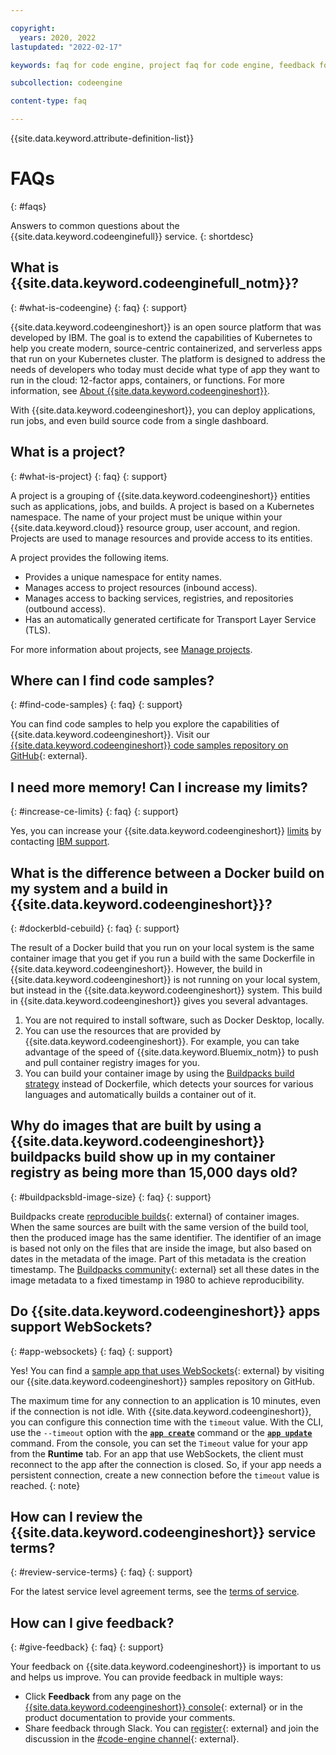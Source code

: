 ```yaml
---

copyright:
  years: 2020, 2022
lastupdated: "2022-02-17"

keywords: faq for code engine, project faq for code engine, feedback for code engine, code samples for code engine, terms of service for code engine, faq, feedback, terms, code samples, project, code engine, limits

subcollection: codeengine

content-type: faq

---
```


{{site.data.keyword.attribute-definition-list}}

# FAQs 
{: #faqs}

Answers to common questions about the {{site.data.keyword.codeenginefull}} service. 
{: shortdesc}

## What is {{site.data.keyword.codeenginefull_notm}}? 
{: #what-is-codeengine}
{: faq}
{: support}

{{site.data.keyword.codeengineshort}} is an open source platform that was developed by IBM. The goal is to extend the capabilities of Kubernetes to help you create modern, source-centric containerized, and serverless apps that run on your Kubernetes cluster. The platform is designed to address the needs of developers who today must decide what type of app they want to run in the cloud: 12-factor apps, containers, or functions. For more information, see [About {{site.data.keyword.codeengineshort}}](/docs/codeengine?topic=codeengine-about).

With {{site.data.keyword.codeengineshort}}, you can deploy applications, run jobs, and even build source code from a single dashboard.

## What is a project? 
{: #what-is-project}
{: faq}
{: support}

A project is a grouping of {{site.data.keyword.codeengineshort}} entities such as applications, jobs, and builds. A project is based on a Kubernetes namespace. The name of your project must be unique within your {{site.data.keyword.cloud}} resource group, user account, and region. Projects are used to manage resources and provide access to its entities. 

A project provides the following items. 

- Provides a unique namespace for entity names.
- Manages access to project resources (inbound access).
- Manages access to backing services, registries, and repositories (outbound access).
- Has an automatically generated certificate for Transport Layer Service (TLS).

For more information about projects, see [Manage projects](/docs/codeengine?topic=codeengine-manage-project).

## Where can I find code samples?   
{: #find-code-samples}
{: faq}
{: support}

You can find code samples to help you explore the capabilities of {{site.data.keyword.codeengineshort}}. Visit our [{{site.data.keyword.codeengineshort}} code samples repository on GitHub](https://github.com/IBM/CodeEngine){: external}. 

## I need more memory! Can I increase my limits?
{: #increase-ce-limits}
{: faq}
{: support}

Yes, you can increase your {{site.data.keyword.codeengineshort}} [limits](/docs/codeengine?topic=codeengine-limits) by contacting [IBM support](/docs/codeengine?topic=codeengine-get-support). 

## What is the difference between a Docker build on my system and a build in {{site.data.keyword.codeengineshort}}? 
{: #dockerbld-cebuild}
{: faq}
{: support}

The result of a Docker build that you run on your local system is the same container image that you get if you run a build with the same Dockerfile in {{site.data.keyword.codeengineshort}}. However, the build in {{site.data.keyword.codeengineshort}} is not running on your local system, but instead in the {{site.data.keyword.codeengineshort}} system. This build in {{site.data.keyword.codeengineshort}} gives you several advantages.

1. You are not required to install software, such as Docker Desktop, locally.
2. You can use the resources that are provided by {{site.data.keyword.codeengineshort}}. For example, you can take advantage of the speed of {{site.data.keyword.Bluemix_notm}} to push and pull container registry images for you.
3. You can build your container image by using the [Buildpacks build strategy](/docs/codeengine?topic=codeengine-plan-build#build-strategy) instead of Dockerfile, which detects your sources for various languages and automatically builds a container out of it.

## Why do images that are built by using a {{site.data.keyword.codeengineshort}} buildpacks build show up in my container registry as being more than 15,000 days old?
{: #buildpacksbld-image-size}
{: faq}
{: support}

Buildpacks create [reproducible builds](https://buildpacks.io/docs/reference/reproducibility/){: external} of container images. When the same sources are built with the same version of the build tool, then the produced image has the same identifier. The identifier of an image is based not only on the files that are inside the image, but also based on dates in the metadata of the image. Part of this metadata is the creation timestamp. The [Buildpacks community](https://buildpacks.io/community){: external} set all these dates in the image metadata to a fixed timestamp in 1980 to achieve reproducibility.

## Do {{site.data.keyword.codeengineshort}} apps support WebSockets? 
{: #app-websockets}
{: faq}
{: support}

Yes! You can find a [sample app that uses WebSockets](https://github.com/IBM/CodeEngine/tree/main/websocket){: external} by visiting our {{site.data.keyword.codeengineshort}} samples repository on GitHub.

The maximum time for any connection to an application is 10 minutes, even if the connection is not idle. With {{site.data.keyword.codeengineshort}}, you can configure this connection time with the `timeout` value. With the CLI, use the `--timeout` option with the [**`app create`**](/docs/codeengine?topic=codeengine-cli#cli-application-create) command or the [**`app update`**](/docs/codeengine?topic=codeengine-cli#cli-application-update) command. From the console, you can set the `Timeout` value for your app from the **Runtime** tab. For an app that use WebSockets, the client must reconnect to the app after the connection is closed. So, if your app needs a persistent connection, create a new connection before the `timeout` value is reached.
{: note}


## How can I review the {{site.data.keyword.codeengineshort}} service terms?  
{: #review-service-terms}
{: faq}
{: support}

For the latest service level agreement terms, see the [terms of service](/docs/overview/terms-of-use?topic=overview-terms).

## How can I give feedback? 
{: #give-feedback}
{: faq}
{: support}

Your feedback on {{site.data.keyword.codeengineshort}} is important to us and helps us improve. You can provide feedback in multiple ways:

* Click **Feedback** from any page on the [{{site.data.keyword.codeengineshort}} console](https://cloud.ibm.com/codeengine/overview){: external} or in the product documentation to provide your comments.  
* Share feedback through Slack. You can [register](https://cloud.ibm.com/kubernetes/slack){: external} and join the discussion in the [#code-engine channel](https://ibm-cloud-success.slack.com){: external}. 


